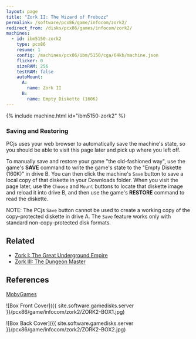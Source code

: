 ```yaml
---
layout: page
title: "Zork II: The Wizard of Frobozz"
permalink: /software/pcx86/game/infocom/zork2/
redirect_from: /disks/pcx86/games/infocom/zork2/
machines:
  - id: ibm5150-zork2
    type: pcx86
    resume: 1
    config: /machines/pcx86/ibm/5150/cga/64kb/machine.json
    flicker: 0
    sizeRAM: 256
    testRAM: false
    autoMount:
      A:
        name: Zork II
      B:
        name: Empty Diskette (160K)
---
```


{% include machine.html id="ibm5150-zork2" %}

### Saving and Restoring

PCjs uses your web browser to automatically save the machine's state, so you should be able to visit this page later
and pick up where you left off.

To manually save and restore your game "the old-fashioned way", use the game's **SAVE** command to write the game's
state to the "Empty Diskette (160K)" in drive B.  You can then click the machine's `Save` button to save a local copy of
that diskette in your Downloads folder.  When you visit the page later, use the `Choose` and `Mount` buttons to locate
that diskette image and reload it into drive B, and then use the game's **RESTORE** command to read the diskette.

NOTE: The PCjs `Save` button cannot be used to create a working copy of the copy-protected diskette in drive A.  The `Save`
feature works only with standard non-copy-protected disk formats.

Related
-------

  - [Zork I: The Great Underground Empire](../zork1/)
  - [Zork III: The Dungeon Master](../zork3/)

References
----------

[MobyGames](https://www.mobygames.com/game/zork-ii-the-wizard-of-frobozz)

![Box Front Cover]({{ site.software.gamedisks.server }}/pcx86/game/infocom/zork2/ZORK2-BOX1.jpg)

![Box Back Cover]({{ site.software.gamedisks.server }}/pcx86/game/infocom/zork2/ZORK2-BOX2.jpg)
